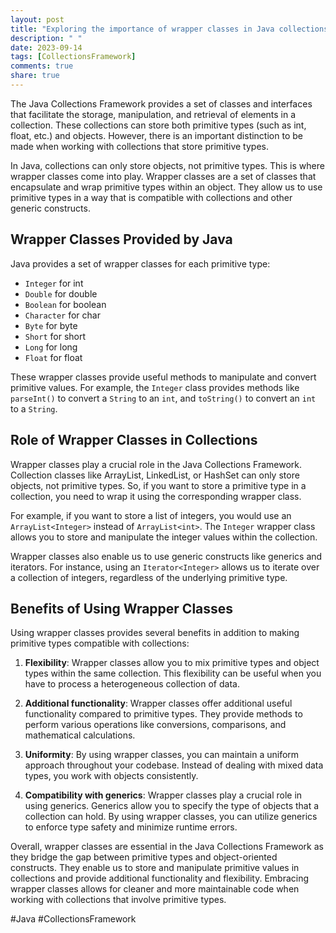 ```yaml
---
layout: post
title: "Exploring the importance of wrapper classes in Java collections framework"
description: " "
date: 2023-09-14
tags: [CollectionsFramework]
comments: true
share: true
---
```


The Java Collections Framework provides a set of classes and interfaces that facilitate the storage, manipulation, and retrieval of elements in a collection. These collections can store both primitive types (such as int, float, etc.) and objects. However, there is an important distinction to be made when working with collections that store primitive types.

In Java, collections can only store objects, not primitive types. This is where wrapper classes come into play. Wrapper classes are a set of classes that encapsulate and wrap primitive types within an object. They allow us to use primitive types in a way that is compatible with collections and other generic constructs.

## Wrapper Classes Provided by Java

Java provides a set of wrapper classes for each primitive type:

- `Integer` for int
- `Double` for double
- `Boolean` for boolean
- `Character` for char
- `Byte` for byte
- `Short` for short
- `Long` for long
- `Float` for float

These wrapper classes provide useful methods to manipulate and convert primitive values. For example, the `Integer` class provides methods like `parseInt()` to convert a `String` to an `int`, and `toString()` to convert an `int` to a `String`.

## Role of Wrapper Classes in Collections

Wrapper classes play a crucial role in the Java Collections Framework. Collection classes like ArrayList, LinkedList, or HashSet can only store objects, not primitive types. So, if you want to store a primitive type in a collection, you need to wrap it using the corresponding wrapper class.

For example, if you want to store a list of integers, you would use an `ArrayList<Integer>` instead of `ArrayList<int>`. The `Integer` wrapper class allows you to store and manipulate the integer values within the collection.

Wrapper classes also enable us to use generic constructs like generics and iterators. For instance, using an `Iterator<Integer>` allows us to iterate over a collection of integers, regardless of the underlying primitive type.

## Benefits of Using Wrapper Classes

Using wrapper classes provides several benefits in addition to making primitive types compatible with collections:

1. **Flexibility**: Wrapper classes allow you to mix primitive types and object types within the same collection. This flexibility can be useful when you have to process a heterogeneous collection of data.

2. **Additional functionality**: Wrapper classes offer additional useful functionality compared to primitive types. They provide methods to perform various operations like conversions, comparisons, and mathematical calculations.

3. **Uniformity**: By using wrapper classes, you can maintain a uniform approach throughout your codebase. Instead of dealing with mixed data types, you work with objects consistently.

4. **Compatibility with generics**: Wrapper classes play a crucial role in using generics. Generics allow you to specify the type of objects that a collection can hold. By using wrapper classes, you can utilize generics to enforce type safety and minimize runtime errors.

Overall, wrapper classes are essential in the Java Collections Framework as they bridge the gap between primitive types and object-oriented constructs. They enable us to store and manipulate primitive values in collections and provide additional functionality and flexibility. Embracing wrapper classes allows for cleaner and more maintainable code when working with collections that involve primitive types.

#Java #CollectionsFramework
